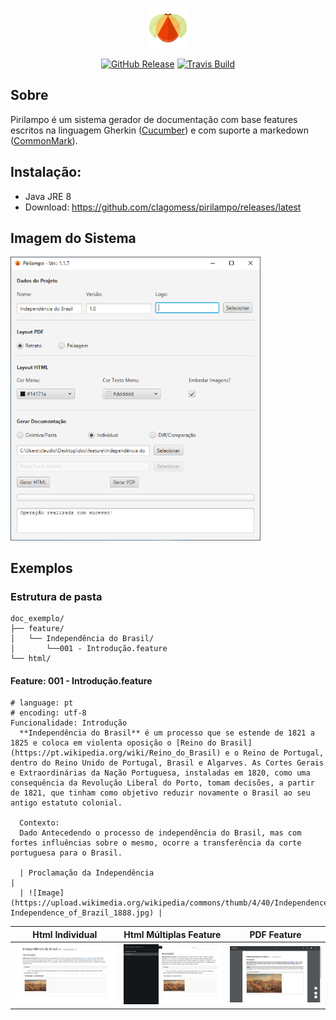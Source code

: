 <p align="center">
    <img src="https://raw.githubusercontent.com/clagomess/pirilampo/master/src/main/resources/img_01.png" width="64">
</p>

<p align="center">
    <a href="https://github.com/clagomess/pirilampo/releases/latest"><img src="https://img.shields.io/github/release/clagomess/pirilampo.svg?maxAge=2592000" alt="GitHub Release"></a>
    <a href="https://travis-ci.org/clagomess/pirilampo"><img src="https://travis-ci.org/clagomess/pirilampo.svg?branch=master" alt="Travis Build"></a>
</p>

## Sobre
Pirilampo é um sistema gerador de documentação com base features escritos na linguagem Gherkin ([Cucumber](https://cucumber.io/docs/reference)) e com suporte a markedown ([CommonMark](http://commonmark.org/)).

## Instalação:
 - Java JRE 8
 - Download: <a href="https://github.com/clagomess/pirilampo/releases/latest">https://github.com/clagomess/pirilampo/releases/latest</a>
 
## Imagem do Sistema
<img src="https://raw.githubusercontent.com/clagomess/pirilampo/master/readme_assets/img_01.png" width="400">
 
## Exemplos
### Estrutura de pasta
```
doc_exemplo/
├── feature/
│   └── Independência do Brasil/
│	    └──001 - Introdução.feature
└── html/
```

#### Feature: 001 - Introdução.feature
```feature
# language: pt
# encoding: utf-8
Funcionalidade: Introdução
  **Independência do Brasil** é um processo que se estende de 1821 a 1825 e coloca em violenta oposição o [Reino do Brasil](https://pt.wikipedia.org/wiki/Reino_do_Brasil) e o Reino de Portugal, dentro do Reino Unido de Portugal, Brasil e Algarves. As Cortes Gerais e Extraordinárias da Nação Portuguesa, instaladas em 1820, como uma consequência da Revolução Liberal do Porto, tomam decisões, a partir de 1821, que tinham como objetivo reduzir novamente o Brasil ao seu antigo estatuto colonial.

  Contexto:
  Dado Antecedendo o processo de independência do Brasil, mas com fortes influências sobre o mesmo, ocorre a transferência da corte portuguesa para o Brasil.

  | Proclamação da Independência                                                                                                              |
  | ![Image](https://upload.wikimedia.org/wikipedia/commons/thumb/4/40/Independence_of_Brazil_1888.jpg/320px-Independence_of_Brazil_1888.jpg) |
```

Html Individual | Html Múltiplas Feature | PDF Feature
--------------- | ---------------------- | -----------
![a](https://raw.githubusercontent.com/clagomess/pirilampo/master/readme_assets/img_02.png) | ![b](https://raw.githubusercontent.com/clagomess/pirilampo/master/readme_assets/img_03.png) | ![c](https://raw.githubusercontent.com/clagomess/pirilampo/master/readme_assets/img_04.png)